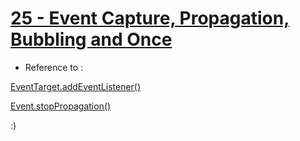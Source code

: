 # [25 - Event Capture, Propagation, Bubbling and Once](https://mayfulq.github.io/JavaScript30/task25/index.html)

- Reference to :

 [EventTarget.addEventListener()](https://developer.mozilla.org/zh-CN/docs/Web/API/EventTarget/addEventListener)

 [Event.stopPropagation()](https://developer.mozilla.org/zh-CN/docs/Web/API/Event/stopPropagation)


  :)